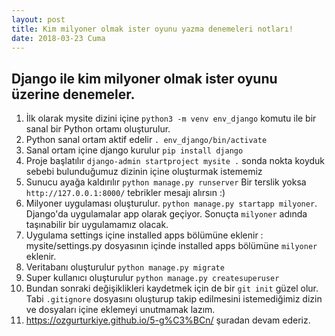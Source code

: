 ```yaml
---
layout: post
title: Kim milyoner olmak ister oyunu yazma denemeleri notları!
date: 2018-03-23 Cuma
---
```


## Django ile kim milyoner olmak ister oyunu üzerine denemeler.

1. İlk olarak mysite dizini içine `python3 -m venv env_django` komutu ile bir sanal bir Python ortamı oluşturulur.
2. Python sanal ortam aktif edelir `. env_django/bin/activate`
3. Sanal ortam içine django kurulur `pip install django`
4. Proje başlatılır `django-admin startproject mysite .` sonda nokta koyduk sebebi bulunduğumuz dizinin içine oluşturmak istememiz
5. Sunucu ayağa kaldırılır `python manage.py runserver` Bir terslik yoksa `http://127.0.0.1:8000/` tebrikler mesajı alırsın :)
6. Milyoner uygulaması oluşturulur. `python manage.py startapp milyoner`. Django'da uygulamalar app olarak geçiyor. Sonuçta `milyoner` adında taşınabilir bir uygulamamız olacak.
7. Uygulama settings içine installed apps bölümüne eklenir : mysite/settings.py dosyasının içinde installed apps bölümüne `milyoner` eklenir.
8. Veritabanı oluşturulur `python manage.py migrate`
9. Super kullanıcı oluşturulur `python manage.py createsuperuser`
10. Bundan sonraki değişiklikleri kaydetmek için de bir `git init` güzel olur. Tabi `.gitignore` dosyasını oluşturup takip edilmesini istemediğimiz dizin ve dosyaları içine eklemeyi unutmamak lazım.
11. https://ozgurturkiye.github.io/5-g%C3%BCn/ şuradan devam ederiz.
